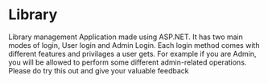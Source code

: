 # Library
Library management Application made using ASP.NET. It has two main modes of login, User login and Admin Login. Each login method comes with different features and privilages a user gets. For example if you are Admin, you will be allowed to perform some different admin-related operations. Please do try this out and give your valuable feedback
